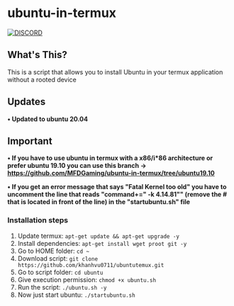 # ubuntu-in-termux

[![DISCORD](https://img.shields.io/badge/Chat-On%20Discord-738BD7.svg?style=for-the-badge)](https://discord.gg/Xaqkdeh)

## What's This?

This is a script that allows you to install Ubuntu in your termux application without a rooted device

## Updates

**• Updated to ubuntu 20.04**

## Important

**• If you have to use ubuntu in termux with a x86/i\*86 architecture or prefer ubuntu 19.10 you can use this branch -> https://github.com/MFDGaming/ubuntu-in-termux/tree/ubuntu19.10**

**• If you get an error message that says "Fatal Kernel too old" you have to uncomment the line that reads "command+=" -k 4.14.81"" (remove the # that is located in front of the line) in the "startubuntu.sh" file**

### Installation steps

1. Update termux: `apt-get update && apt-get upgrade -y`
2. Install dependencies: `apt-get install wget proot git -y`
3. Go to HOME folder: `cd ~`
4. Download script: `git clone https://github.com/khanhvu0711/ubuntutemux.git`
5. Go to script folder: `cd ubuntu`
6. Give execution permission: `chmod +x ubuntu.sh`
7. Run the script: `./ubuntu.sh -y`
8. Now just start ubuntu: `./startubuntu.sh`

